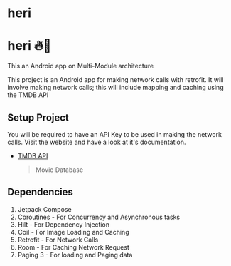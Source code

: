 # heri

# heri 🔥🔨

This an Android app on Multi-Module architecture 

This project is an Android app for making network calls with retrofit. It will involve making network calls;
this will include mapping and caching using the TMDB API

## Setup Project

You will be required to have an API Key to be used in making the network calls. 
Visit the website and have a look at it's documentation.
- [TMDB API](https://www.themoviedb.org/documentation/api)
  > Movie Database

## Dependencies

1. Jetpack Compose
2. Coroutines - For Concurrency and Asynchronous tasks
3. Hilt - For Dependency Injection
4. Coil - For Image Loading and Caching
5. Retrofit - For Network Calls
6. Room - For Caching Network Request
7. Paging 3 - For loading and Paging data
